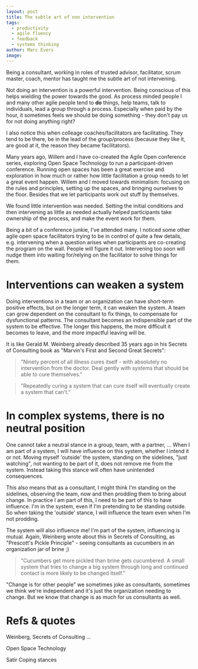 ```yaml
---
layout: post
title: The subtle art of non intervention
tags:
  - productivity
  - agile fluency
  - feedback
  - systems thinking
author: Marc Evers
image: 
---
```


Being a consultant, working in roles of trusted advisor, facilitator, scrum
master, coach, mentor has taught me the subtle art of not intervening.

Not doing an intervention is a powerful intervention. Being conscious of this
helps wielding the power towards the good. As process minded people I and many
other agile people tend to **do** things, help teams, talk to individuals, lead
a group through a process. Especially when paid by the hour, it sometimes feels
we should be doing something - they don't pay us for not doing anything right?

I also notice this when colleage coaches/facilitators are facilitating. They
tend to be there, be in the lead of the group/process (because they like it, are
good at it, the reason they became facilitators).

Many years ago, Willem and I have co-created the Agile Open conference series,
exploring Open Space Technology to run a participant-driven conference. Running
open spaces has been a great exercise and exploration in how much or rather how
little facilitation a group needs to let a great event happen. Willem and I
moved towards minimalism: focusing on the rules and principles, setting up the
spaces, and bringing ourselves to the floor. Besides that we let participants
work out stuff by themselves. 

We found little intervention was needed. Setting the initial conditions and then
intervening as little as needed actually helped participants take ownership of
the process, and make the event work for them.

Being a bit of a conference junkie, I've attended many. I noticed some other
agile open space facilitators trying to be in control of quite a few details,
e.g. intervening when a question arises when participants are co-creating the
program on the wall. People will figure it out. Intervening too soon will nudge
them into waiting for/relying on the facilitator to solve things for them.

# Interventions can weaken a system

Doing interventions in a team or an organization can have short-term positive effects, but on the longer term, it can weaken the system. A team can grow dependent on the consultant to fix things, to compensate for dysfunctional patterns. The consultant becomes an indispensible part of the system to be effective. The longer this happens, the more difficult it becomes to leave, and the more impactful leaving will be.

It is like Gerald M. Weinberg already described 35 years ago in his Secrets of Consulting book as "Marvin's First and Second Great Secrets":

> "Ninety percent of all illness cures itself - with absolutely no intervention from the doctor. Deal gently with systems that should be able to cure themselves."

> "Repeatedly curing a system that can cure itself will eventually create a system that can't."

# In complex systems, there is no neutral position

One cannot take a neutral stance in a group, team, with a partner, ... When I am
part of a system, I will have influence on this system, whether I intend it or
not. Moving myself 'outside' the system, standing on the sidelines, "just
watching", not wanting to be part of it, does not remove me from the system.
Instead taking this stance will often have unintended consequences.

This also means that as a consultant, I might think I'm standing on the sidelines, observing the team, now and then prodding them to bring about change. In practice I am part of this, I need to be part of this to have influence. I'm in the system, even if I'm pretending to be standing outside. So when taking the 'outside' stance, I will influence the team even when I'm not prodding.

The system will also influence me! I'm part of the system, influencing is mutual. Again, Weinberg wrote about this in Secrets of Consulting, as "Prescott's Pickle Principle" - seeing consultants as cucumbers in an organization jar of brine ;) 

> "Cucumbers get more pickled than brine gets cucumbered. A small system that tries to change a big system through long and continued contact is more likely to be changed itself."

"Change is for other people" we sometimes joke as consultants, sometimes we think we're independent and it's just the organization needing to change. But we know that change is as much for us consultants as well.

# 



# Refs & quotes

Weinberg, Secrets of Consulting ...

Open Space Technology

Satir Coping stances

